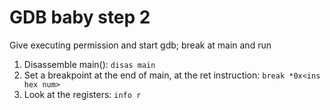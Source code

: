 # GDB baby step 2

Give executing permission and start gdb; break at main and run

1. Disassemble main(): `disas main`
2. Set a breakpoint at the end of main, at the ret instruction: `break *0x<ins hex num>`
3. Look at the registers: `info r`
